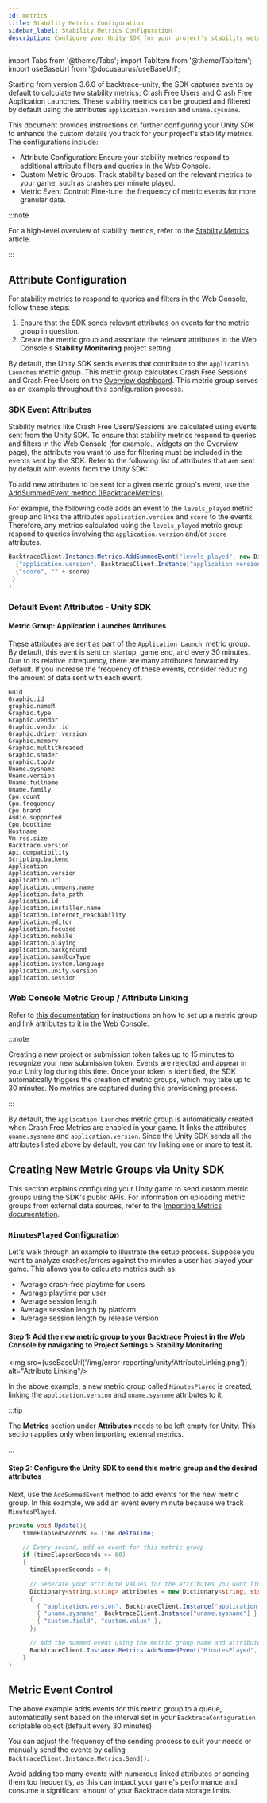 ```yaml
---
id: metrics
title: Stability Metrics Configuration
sidebar_label: Stability Metrics Configuration
description: Configure your Unity SDK for your project's stability metrics.
---
```


import Tabs from '@theme/Tabs';
import TabItem from '@theme/TabItem';
import useBaseUrl from '@docusaurus/useBaseUrl';

Starting from version 3.6.0 of backtrace-unity, the SDK captures events by default to calculate two stability metrics: Crash Free Users and Crash Free Application Launches. These stability metrics can be grouped and filtered by default using the attributes `application.version` and `uname.sysname`.

This document provides instructions on further configuring your Unity SDK to enhance the custom details you track for your project's stability metrics. The configurations include:

- Attribute Configuration: Ensure your stability metrics respond to additional attribute filters and queries in the Web Console.
- Custom Metric Groups: Track stability based on the relevant metrics to your game, such as crashes per minute played.
- Metric Event Control: Fine-tune the frequency of metric events for more granular data.

:::note

For a high-level overview of stability metrics, refer to the [Stability Metrics](https://support.backtrace.io/hc/en-us/articles/4405716135060-Stability-Metrics) article.

:::

## Attribute Configuration

For stability metrics to respond to queries and filters in the Web Console, follow these steps:

1. Ensure that the SDK sends relevant attributes on events for the metric group in question.
2. Create the metric group and associate the relevant attributes in the Web Console's **Stability Monitoring** project setting.

By default, the Unity SDK sends events that contribute to the `Application Launches` metric group. This metric group calculates Crash Free Sessions and Crash Free Users on the [Overview dashboard](https://support.backtrace.io/hc/en-us/articles/360062537851-Overview-Page). This metric group serves as an example throughout this configuration process.

### SDK Event Attributes

Stability metrics like Crash Free Users/Sessions are calculated using events sent from the Unity SDK. To ensure that stability metrics respond to queries and filters in the Web Console (for example., widgets on the Overview page), the attribute you want to use for filtering must be included in the events sent by the SDK. Refer to the following list of attributes that are sent by default with events from the Unity SDK:

To add new attributes to be sent for a given metric group's event, use the [AddSummedEvent method (IBacktraceMetrics)](https://github.com/backtrace-labs/backtrace-unity/blob/7a4a67bbb256a8105b7efdacd1ebe359721942ec/Runtime/Interfaces/IBacktraceMetrics.cs).

For example, the following code adds an event to the `levels_played` metric group and links the attributes `application.version` and `score` to the events. Therefore, any metrics calculated using the `levels_played` metric group respond to queries involving the `application.version` and/or `score` attributes.

```csharp
BacktraceClient.Instance.Metrics.AddSummedEvent("levels_played", new Dictionary<string, string>() {
  {"application.version", BacktraceClient.Instance["application.version"]},
  {"score", "" + score}
 }
);
```

### Default Event Attributes - Unity SDK

#### Metric Group: Application Launches Attributes

These attributes are sent as part of the `Application Launch `metric group. By default, this event is sent on startup, game end, and every 30 minutes. Due to its relative infrequency, there are many attributes forwarded by default. If you increase the frequency of these events, consider reducing the amount of data sent with each event.

```
Guid
Graphic.id
graphic.nameM
Graphic.type
Graphic.vendor
Graphic.vendor.id
Graphic.driver.version
Graphic.memory
Graphic.multithreaded
Graphic.shader
graphic.topUv
Uname.sysname
Uname.version
Uname.fullname
Uname.family
Cpu.count
Cpu.frequency
Cpu.brand
Audio.supported
Cpu.boottime
Hostname
Vm.rss.size
Backtrace.version
Api.compatibility
Scripting.backend
Application
Application.version
Application.url
Application.company.name
Application.data_path
Application.id
Application.installer.name
Application.internet_reachability
Application.editor
Application.focused
Application.mobile
Application.playing
application.background
application.sandboxType
application.system.language
application.unity.version
application.session
```

### Web Console Metric Group / Attribute Linking

Refer to [this documentation](https://github.com/backtrace-labs/backtrace-unity/blob/7a4a67bbb256a8105b7efdacd1ebe359721942ec/Runtime/Interfaces/IBacktraceMetrics.cs) for instructions on how to set up a metric group and link attributes to it in the Web Console.

:::note

Creating a new project or submission token takes up to 15 minutes to recognize your new submission token. Events are rejected and appear in your Unity log during this time. Once your token is identified, the SDK automatically triggers the creation of metric groups, which may take up to 30 minutes. No metrics are captured during this provisioning process.

:::

By default, the `Application Launches` metric group is automatically created when Crash Free Metrics are enabled in your game. It links the attributes `uname.sysname` and `application.version`. Since the Unity SDK sends all the attributes listed above by default, you can try linking one or more to test it.

## Creating New Metric Groups via Unity SDK

This section explains configuring your Unity game to send custom metric groups using the SDK's public APIs. For information on uploading metric groups from external data sources, refer to the [Importing Metrics documentation](https://support.backtrace.io/hc/en-us/articles/360052102052#Overview).

### `MinutesPlayed` Configuration

Let's walk through an example to illustrate the setup process. Suppose you want to analyze crashes/errors against the minutes a user has played your game. This allows you to calculate metrics such as:

- Average crash-free playtime for users
- Average playtime per user
- Average session length
- Average session length by platform
- Average session length by release version

#### Step 1: Add the new metric group to your Backtrace Project in the Web Console by navigating to **Project Settings** > **Stability Monitoring**

<img src={useBaseUrl('/img/error-reporting/unity/AttributeLinking.png')} alt="Attribute Linking"/>

In the above example, a new metric group called `MinutesPlayed` is created, linking the `application.version` and `uname.sysname` attributes to it.

:::tip

The **Metrics** section under **Attributes** needs to be left empty for Unity. This section applies only when importing external metrics.

:::

#### Step 2: Configure the Unity SDK to send this metric group and the desired attributes

Next, use the `AddSummedEvent` method to add events for the new metric group. In this example, we add an event every minute because we track `MinutesPlayed`.

```csharp
private void Update(){
    timeElapsedSeconds += Time.deltaTime;

    // Every second, add an event for this metric group
    if (timeElapsedSeconds >= 60)
    {
      timeElapsedSeconds = 0;

      // Generate your attribute values for the attributes you want linked
      Dictionary<string,string> attributes = new Dictionary<string, string>()
      {
        { "application.version", BacktraceClient.Instance["application.version"] },
        { "uname.sysname", BacktraceClient.Instance["uname.sysname"] },
        { "custom.field", "custom.value" },
      };

      // Add the summed event using the metric group name and attributes
      BacktraceClient.Instance.Metrics.AddSummedEvent("MinutesPlayed", attributes);
    }
}
```

## Metric Event Control

The above example adds events for this metric group to a queue, automatically sent based on the interval set in your `BacktraceConfiguration` scriptable object (default every 30 minutes).

You can adjust the frequency of the sending process to suit your needs or manually send the events by calling `BacktraceClient.Instance.Metrics.Send()`.

Avoid adding too many events with numerous linked attributes or sending them too frequently, as this can impact your game's performance and consume a significant amount of your Backtrace data storage limits.
